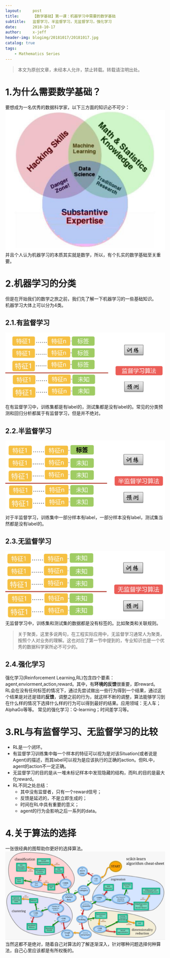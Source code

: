 ```yaml
---
layout:     post
title:      【数学基础】第一课：机器学习中需要的数学基础
subtitle:   监督学习，半监督学习，无监督学习，强化学习
date:       2018-10-17
author:     x-jeff
header-img: blogimg/20181017/20181017.jpg
catalog: true
tags:
    - Mathematics Series
---  
```

>本文为原创文章，未经本人允许，禁止转载。转载请注明出处。

# 1.为什么需要数学基础？
要想成为一名优秀的数据科学家，以下三方面的知识必不可少：
![data science](https://github.com/x-jeff/BlogImage/raw/master/MathematicsSeries/Lesson1/1x1.jpg)
并且个人认为机器学习的本质其实就是数学，所以，有个扎实的数学基础至关重要。
# 2.机器学习的分类

但是在开始我们的数学之旅之前，我们先了解一下机器学习的一些基础知识。  
机器学习大体上可以分为4类。
## 2.1.有监督学习
![有监督学习](https://github.com/x-jeff/BlogImage/raw/master/MathematicsSeries/Lesson1/1x2.jpg)
在有监督学习中，训练集都是有label的，测试集都是没有label的。常见的分类预测和回归分析都属于有监督学习，但是并不绝对。
## 2.2.半监督学习
![半监督学习](https://github.com/x-jeff/BlogImage/raw/master/MathematicsSeries/Lesson1/1x3.jpg)
对于半监督学习，训练集中一部分样本有label，一部分样本没有label，测试集当然都是没有label的。
## 2.3.无监督学习
![无监督学习](https://github.com/x-jeff/BlogImage/raw/master/MathematicsSeries/Lesson1/1x4.jpg)
无监督学习中，训练集和测试集的数据都是没有标签的。比如聚类和关联规则。
>关于聚类，这里多说两句，在工程实际应用中，无监督学习通常人为聚类，按照个人对业务的理解。这也对应了第一节中提到的，专业知识也是一个优秀的数据科学家所必不可少的。

## 2.4.强化学习
强化学习(Reinforcement Learning,RL)包含四个要素：agent,enviorment,action,reward。其中，有**环境的反馈**很重要，即reward。  
RL会在没有任何标签的情况下，通过先尝试做出一些行为得到一个结果，通过这个结果是对还是错的**反馈**，调整之前的行为，就这样不断的调整，算法能够学习到在什么样的情况下选择什么样的行为可以得到最好的结果。应用领域：无人车；AlphaGo等等。
常见的强化学习：Q-learning；时间差学习等。

# 3.RL与有监督学习、无监督学习的比较
* RL是一个闭环。
* 有监督学习训练集中每一个样本的特征可以视为是对该Situation(或者说是Agent)的描述，而其label可以视为是应该执行的正确的action。但RL中，agent的action不一定正确。
* 无监督学习的目的是从一堆未标记样本中发现隐藏的结构，而RL的目的是最大化reward。
* RL不同之处总结：
	* 其中没有监督者，只有一个reward信号；
	* 反馈是延迟的，不是立即生成的；
	* 时间在RL中具有重要的意义；
	* agent的行为会影响之后一系列的data。

# 4.关于算法的选择
一张很经典的图帮助你更好的选择算法。
![算法选择](https://github.com/x-jeff/BlogImage/raw/master/MathematicsSeries/Lesson1/1x5.jpg)
当然这都不是绝对，随着自己对算法的了解逐渐深入，针对哪种问题选择何种算法，自己心里应该都是有所权衡的。
